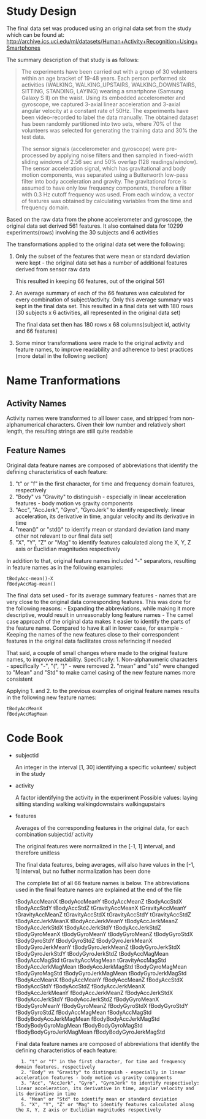 Study Design
============
The final data set was produced using an original data set from the study which can be found at:
    http://archive.ics.uci.edu/ml/datasets/Human+Activity+Recognition+Using+Smartphones

The summary description of that study is as follows:

> The experiments have been carried out with a group of 30 volunteers within an age bracket of 19-48 years. Each person performed six activities (WALKING, WALKING_UPSTAIRS, WALKING_DOWNSTAIRS, SITTING, STANDING, LAYING) wearing a smartphone (Samsung Galaxy S II) on the waist. Using its embedded accelerometer and gyroscope, we captured 3-axial linear acceleration and 3-axial angular velocity at a constant rate of 50Hz. The experiments have been video-recorded to label the data manually. The obtained dataset has been randomly partitioned into two sets, where 70% of the volunteers was selected for generating the training data and 30% the test data. 
>        
> The sensor signals (accelerometer and gyroscope) were pre-processed by applying noise filters and then sampled in fixed-width sliding windows of 2.56 sec and 50% overlap (128 readings/window). The sensor acceleration signal, which has gravitational and body motion components, was separated using a Butterworth low-pass filter into body acceleration and gravity. The gravitational force is assumed to have only low frequency components, therefore a filter with 0.3 Hz cutoff frequency was used. From each window, a vector of features was obtained by calculating variables from the time and frequency domain. 


Based on the raw data from the phone accelerometer and gyroscope, the original data set derived 561 features. It also contained data for 10299 experiments(rows) involving the 30 subjects and 6 activities

The transformations applied to the original data set were the following:

1. Only the subset of the features that were mean or standard deviation were kept - the original data set has a number of additional features derived from sensor raw data

    This resulted in keeping 66 features, out of the original 561

2. An average summary of each of the 66 features was calculated for every combination of subject/activity. Only this average summary was kept in the final data set. This resulted in a final data set with 180 rows (30 subjects x 6 activities, all represented in the original data set)

    The final data set then has 180 rows x 68 columns(subject id, activity and 66 features)

3. Some minor transformations were made to the original activity and feature names, to improve readability and adherence to best practices (more detail in the following section)


Name Tranformations
===================
Activity Names
--------------
Activity names were transformed to all lower case, and stripped from non-alphanumerical characters. Given their low number and relatively short length, the resulting strings are still quite readable

Feature Names
-------------
Original data feature names are composed of abbreviations that identify the defining characteristics of each feature:

1. "t" or "f" in the first character, for time and frequency domain features, respectively
2. "Body" vs "Gravity" to distinguish - especially in linear acceleration features - body motion vs gravity components
3. "Acc", "AccJerk", "Gyro", "GyroJerk" to identify respectively: linear acceleration, its derivative in time, angular velocity and its derivative in time
4. "mean()" or "std()" to identify mean or standard deviation (and many other not relevant to our final data set)
5. "X", "Y", "Z" or "Mag" to identify features calculated along the X, Y, Z axis or Euclidian magnitudes respectively

In addition to that, original feature names included "-" separators, resulting in feature names as in the following examples:

    tBodyAcc-mean()-X
    fBodyAccMag-mean()

The final data set used - for its average summary features - names that are very close to the original data corresponding features. This was done for the following reasons:
    - Expanding the abbreviations, while making it more descriptive, would result in unreasonably long feature names
    - The camel case approach of the original data makes it easier to identify the parts of the feature name. Compared to have it all in lower case, for example
    - Keeping the names of the new features close to their correspondent features in the original data facilitates cross referincing if needed

That said, a couple of small changes where made to the original feature names, to improve readability. Specifically:
    1. Non-alphanumeric characters - specifically "-", "(", ")" -  were removed
    2. "mean" and "std" were changed to "Mean" and "Std" to make camel casing of the new feature names more consistent

Applying 1. and 2. to the previous examples of original feature names results in the following new feature names:

    tBodyAccMeanX
    fBodyAccMagMean

Code Book
=========
- subjectid

    An integer in the interval [1, 30] identifying a specific volunteer/ subject in the study

- activity

    A factor identifying the activity in the experiment
    Possible values:
        laying
        sitting
        standing
        walking
        walkingdownstairs
        walkingupstairs

- features

    Averages of the corresponding features in the original data, for each combination subjectid/ activity

    The original features were normalized in the [-1, 1] interval, and therefore unitless

    The final data features, being averages, will also have values in the [-1, 1] interval, but no futher normalization has been done

    The complete list of all 66 feature names is below. The abbreviations used in the final feature names are explained at the end of the file

    tBodyAccMeanX
    tBodyAccMeanY
    tBodyAccMeanZ
    tBodyAccStdX
    tBodyAccStdY
    tBodyAccStdZ
    tGravityAccMeanX
    tGravityAccMeanY
    tGravityAccMeanZ
    tGravityAccStdX
    tGravityAccStdY
    tGravityAccStdZ
    tBodyAccJerkMeanX
    tBodyAccJerkMeanY
    tBodyAccJerkMeanZ
    tBodyAccJerkStdX
    tBodyAccJerkStdY
    tBodyAccJerkStdZ
    tBodyGyroMeanX
    tBodyGyroMeanY
    tBodyGyroMeanZ
    tBodyGyroStdX
    tBodyGyroStdY
    tBodyGyroStdZ
    tBodyGyroJerkMeanX
    tBodyGyroJerkMeanY
    tBodyGyroJerkMeanZ
    tBodyGyroJerkStdX
    tBodyGyroJerkStdY
    tBodyGyroJerkStdZ
    tBodyAccMagMean
    tBodyAccMagStd
    tGravityAccMagMean
    tGravityAccMagStd
    tBodyAccJerkMagMean
    tBodyAccJerkMagStd
    tBodyGyroMagMean
    tBodyGyroMagStd
    tBodyGyroJerkMagMean
    tBodyGyroJerkMagStd
    fBodyAccMeanX
    fBodyAccMeanY
    fBodyAccMeanZ
    fBodyAccStdX
    fBodyAccStdY
    fBodyAccStdZ
    fBodyAccJerkMeanX
    fBodyAccJerkMeanY
    fBodyAccJerkMeanZ
    fBodyAccJerkStdX
    fBodyAccJerkStdY
    fBodyAccJerkStdZ
    fBodyGyroMeanX
    fBodyGyroMeanY
    fBodyGyroMeanZ
    fBodyGyroStdX
    fBodyGyroStdY
    fBodyGyroStdZ
    fBodyAccMagMean
    fBodyAccMagStd
    fBodyBodyAccJerkMagMean
    fBodyBodyAccJerkMagStd
    fBodyBodyGyroMagMean
    fBodyBodyGyroMagStd
    fBodyBodyGyroJerkMagMean
    fBodyBodyGyroJerkMagStd

    Final data feature names are composed of abbreviations that identify the defining characteristics of each feature:

        1. "t" or "f" in the first character, for time and frequency domain features, respectively
        2. "Body" vs "Gravity" to distinguish - especially in linear acceleration features - body motion vs gravity components
        3. "Acc", "AccJerk", "Gyro", "GyroJerk" to identify respectively: linear acceleration, its derivative in time, angular velocity and its derivative in time
        4. "Mean" or "Std" to identify mean or standard deviation
        5. "X", "Y", "Z" or "Mag" to identify features calculated along the X, Y, Z axis or Euclidian magnitudes respectively
